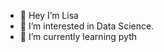 - 👋 Hey I’m Lisa
- 👀 I’m interested in Data Science.
- 🌱 I’m currently learning pyth
<!---
Lisa5960/Lisa5960 is a ✨ special ✨ repository because its `README.md` (this file) appears on your GitHub profile.
You can click the Preview link to take a look at your changes.
--->
